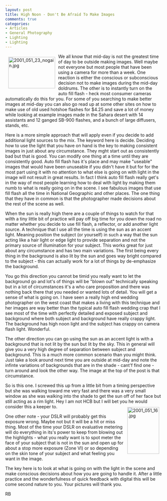 ```yaml
---
layout: post
title: High Noon - Don't Be Afraid To Make Images
comments: true
categories:
- Articles
- General Photography
- Lighting
- Lighting
---
```

<a rel="lightbox" href="/wp-content/uploads/2009/06/2001_051_23_nogain.jpg"><img title="2001_051_23_nogain.jpg" src="/wp-content/uploads/2009/06/.thumbs/.2001_051_23_nogain.jpg" border="0" alt="2001_051_23_nogain.jpg" hspace="10" vspace="10" width="150" height="101" align="left" /></a>We all know that mid-day is not the greatest time of day to be outside making images. Well maybe not everyone but most people that have been using a camera for more than a week. One reaction is either the conscious or subconscious decision not to make images during the mid-day doldrums. The other is to instantly turn on the auto fill flash - heck most consumer cameras automatically do this for you. For some of you searching to make better images at mid-day you can also go read up at some other sites on how to make use of old used hotshoe flashes for $4.25 and save a lot of money while looking at example images made in the Sahara desert with 14 assistants and 12 ganged SB-900 flashes, and a bunch of large diffusers, stands, etc.

Here is a more simple approach that will apply even if you decide to add additional light sources to the mix. The keyword here is decide. Deciding how to use the light that you have on hand is the key to making consistent images in just about any circumstance. They mght start out as consistently bad but that is good. You can modify one thing at a time until they are consistently good. Auto fill flash has it's place and may make "useable" images that would have been unuseable if you didn't have it but for for the most part using it with no attention to what else is going on with light in the image will not result in great results. In fact I think auto fill flash really get's in the way of most people learning how to deal with light by making them numb to what is really going on in the scene. I see fabulous images that use fill flash all the time in National Geographic and other places. The one thing that they have in common is that the photographer made decisions about the rest of the scene as well.

When the sun is really high there are a couple of things to watch for that wilth a tiny little bit of practice will pay off big time for you down the road no matter whether you decide to use fill flash, a reflector, or add another light source. A technique that I use all the time is using the sun as an accent light. Meaning position the subject (or yourself) in such a way that the sun acting like a hair light or edge light to provide separation and not the primary source of illumination for your subject. This works great for just about any circumstance and has two main variations. The first being every thing in the background is also lit by the sun and goes way bright compared to the subject - this can actually work for a lot of things by de-emphasize the background.

You go this direction you cannot be timid you really want to let the background go and lot's of things will be "blown out" technically speaking but in a lot of circumstances it's a who care proposition and there was nothing back there that you needed or wanted lots of detail. You will get a sense of what is going on. I have seen a really high end wedding photographer on the west coast that makes a living with this technique and her images are way better than the typical auto fill flash wedding crap that I see most of the time with perfectly detailed and exposed subject and background where both subject and background have really crappy light. The background has high noon light and the subject has crappy on camera flash light. Wonderful.

The other direction you can go using the sun as an accent light is with a background that is not lit by the sun but lit by the sky. This in general will give you a very high degree of separation between subject and background. This is a much more common scenario than you might think. Just take a look around next time you are outside at mid-day and note the infinte variations of backgrounds that are in the shade - cant'f find one - turn around and look the other way. The image at the top of the post is that circumstance.

So is this one. I screwed this up from a little bit from a timing perspective but she was walking toward me very fast and there was a very small window as she was walking into the shade to get the sun off of her face but still acting as a rim light. Hey I am not HCB but I will bet you he would consider this a keeper to.<a rel="lightbox" href="/wp-content/uploads/2009/06/2001_051_16.jpg"><img title="2001_051_16.jpg" src="/wp-content/uploads/2009/06/.thumbs/.2001_051_16.jpg" border="0" alt="2001_051_16.jpg" hspace="10" vspace="10" width="102" height="150" align="right" /></a>

One other note - your DSLR will probably get this exposure wrong. Maybe not but it will be a hit or miss thing. Most of the time your DSLR on evaluative metering will do everything in its's power to keep from blowing out the highlights - what you really want is to spot meter the face of your subject that is not in the sun and open up for about a stop more exposure (Zone VI) or so depending on the skin tone of your subject and what feeling you want in the image.

The key here is to look at what is going on with the light in the scene and make conscious decisions about how you are going to handle it. After a little practice and the wonderfulness of quick feedback with digital this will be come second nature to you. Your pictures will thank you.

RB